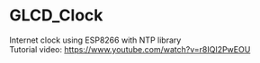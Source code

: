 # GLCD_Clock
Internet clock using ESP8266 with NTP library  
Tutorial video: https://www.youtube.com/watch?v=r8IQI2PwEOU
